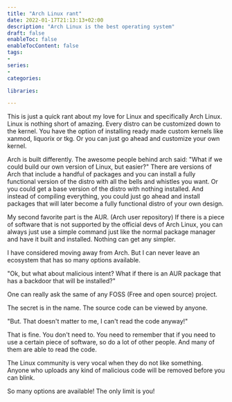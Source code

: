 ```yaml
---
title: "Arch Linux rant"
date: 2022-01-17T21:13:13+02:00
description: "Arch Linux is the best operating system"
draft: false
enableToc: false
enableTocContent: false
tags: 
-
series:
-
categories:

libraries:

---
```


This is just a quick rant about my love for Linux and specifically Arch Linux.
Linux is nothing short of amazing.
Every distro can be customized down to the kernel.
You have the option of installing ready made custom kernels like xanmod, liquorix or tkg.
Or you can just go ahead and customize your own kernel.

Arch is built differently. The awesome people behind arch said: "What if we could build our own version of Linux, but easier?"
There are versions of Arch that include a handful of packages and you can install a fully functional version of the distro with all the bells and whistles you want.
Or you could get a base version of the distro with nothing installed. And instead of compiling everything, you could just go ahead and install packages that will later become a fully functional distro of your own design.

My second favorite part is the AUR. (Arch user repository)
If there is a piece of software that is not supported by the official devs of Arch Linux, you can always just use a simple command just like the normal package manager and have it built and installed.
Nothing can get any simpler.

I have considered moving away from Arch. But I can never leave an ecosystem that has so many options available.

"Ok, but what about malicious intent?
What if there is an AUR package that has a backdoor that will be installed?"

One can really ask the same of any FOSS (Free and open source) project.

The secret is in the name. The source code can be viewed by anyone.

"But. That doesn't matter to me, I can't read the code anyway!"

That is fine. You don't need to. You need to remember that if you need to use a certain piece of software, so do a lot of other people.
And many of them are able to read the code.

The Linux community is very vocal when they do not like something.
Anyone who uploads any kind of malicious code will be removed before you can blink.

So many options are available! The only limit is you!
